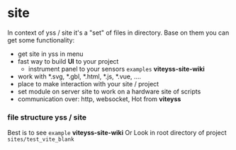 # site 

In context of yss / site it's a "set" of files in directory. Base on them you can get some functionality: 
- get site in yss in menu 
- fast way to build **UI** to your project
    - instrument panel to your sensors `examples` **viteyss-site-wiki**  
- work with *.svg, *.gbl, *.html, *.js, *.vue, ....
- place to make interaction with your site / project
- set module on server site to work on a hardware site of scripts
- communication over: http, websocket, Hot from **viteyss**


### file structure yss / site

Best is to see `example` **viteyss-site-wiki** 
Or
Look in root directory of project `sites/test_vite_blank` 
